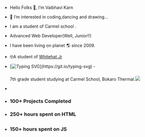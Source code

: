 -  Hello Folks 👋, I’m Vaibhavi Karn 
- 👀 I’m interested in coding,dancing and drawing...
- I am a student of Carmel school .
- Advanced Web Developer(Well, Junior!!)
- I have been living on planet 🌎 since 2009.

- 🤓A student of <a href="code.whitehatjr.com">Whitehat Jr</a>
- [![Typing SVG](https://readme-typing-svg.herokuapp.com?lines=🌱I+am+currently+learning+The+Builder-HTML;the+artist-CSS+AND+the+wizard-JS!)](https://git.io/typing-svg)
-<span> <h3 style="float:left color:red;"></h3>7th grade student studying at Carmel School, Bokaro Thermal.<img src=https://user-images.githubusercontent.com/76275888/130910598-7eb96f7a-1428-4877-8004-516ce75c7791.gif></span>
- 
- <h3>100+ Projects Completed</h2>
- <h3>250+ hours spent on HTML<h2>
- <h3>150+ hours spent on JS <h3>



<!---
vaibhavikarn2001/vaibhavikarn2001 is a ✨ special ✨ repository because its `README.md` (this file) appears on your GitHub profile.
You can click the Preview link to take a look at your changes.
--->
